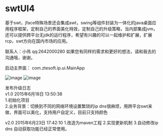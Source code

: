 # swtUI4
基于swt，jface特殊场景还会集成awt，swing等组件封装为一体化的java桌面应用程序框架，定制自己的界面美化特效，定制自己的升级策略，当内部集成jvm，还可以提供跨平台无jdk的运行程序，希望有兴趣的可以一起维护和扩展，扩展rcp，swt方向在国内市场的应用。 


联系人：小伟     qq:2642000280   如果您有同样的需求和更好的想法，请和我去的沟通哦，谢谢。

启动主界面：
com.ztesoft.ip.ui.MainApp

 ![image](https://github.com/dongwei0079/swtUI4/raw/master/pics/png1.bmp)
 ![image](https://github.com/dongwei0079/swtUI4/raw/master/pics/png2.png)
  
发布升级日志</br>
v1.0 2015年6月18日 13:50:38</br>
1.初始化项目 </br>
2.业务背景：切换到不同的网络环境设置繁琐的ip dns很麻烦，用跨平台swt来做，界面可以美化，支持用户自定义，目前只支持颜色</br>

v2.0 2015年6月23日 17:42:10
1.改造为maven工程
2.实现更新机制
3.自动修改ip dns  自动获取功能已经正常使用。